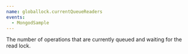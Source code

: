 ```yaml
---
name: globallock.currentQueueReaders
events:
  - MongodSample
---
```


The number of operations that are currently queued and waiting for the read lock.